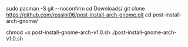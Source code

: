 sudo pacman -S git --noconfirm
cd Downloads/
git clone https://github.com/rossini06/post-install-arch-gnome.git
cd post-install-arch-gnome/

chmod +x post-install-gnome-arch-v1.0.sh
./post-install-gnome-arch-v1.0.sh
